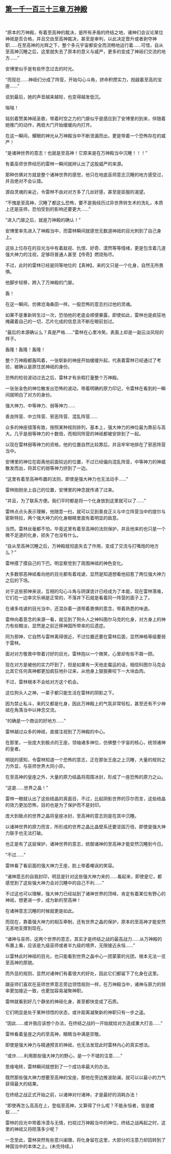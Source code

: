 ## [第一千一百三十三章 万神殿](https://www.xxbiquge.com/11_11222/9060706.html)
﻿

  “原本的万神殿，有着至高神的裁决，是所有矛盾的终结之地，诸神们会议论某位神祗是否合格，并且交由至高神裁决，甚至是审判，以此决定晋升或者剥夺神职……在至高神的光辉之下，整个多元宇宙都安全而流畅地运行着……可惜，自从至高神沉睡之后，这里就失去了原本的意义与威严，更多的变成了神祗们交流的地方……”

  安博里似乎是有些怀念过去的时光。

  “而现在……神祗们分成了阵营，开始勾心斗角，拼命积攒实力，觊觎着至高的宝座……”

  说到最后，她的声音越来越轻，也变得越发低沉。

  嗡嗡！

  铭刻着赞美神祗圣歌，带着时空之力的门扉似乎是感应到了安博里的到来，伴随着她推门的动作，两扇大门开始缓缓向内打开。

  在这一瞬间，耀眼的神光从万神殿当中不断泄漏而出，更是带着一个恐怖存在的威严！

  “是诸神世界的意志！也就是至高神！它原来是在万神殿当中沉睡！！！”

  有着巫师世界经历的雷林一瞬间就辨认出了这股威严的来源。

  那种仿佛对方就是整个诸神世界的感觉，他只在地底巫师意志沉睡的地方感受过，并且绝对不会认错。

  源自灵魂的亲近，令雷林不由对对方多了几丝好感，甚至是臣服的渴望。

  “不愧是至高神，沉睡了都这么恐怖，要不是我经历过异世界转生术的洗礼，本质上还是巫师，恐怕受到的影响还要更大……”

  “进入门扉之后，就是万神殿的确认！”

  安博里率先进入了神殿当中，而雷林瞬间就感觉无数道神祗的目光刺到了自己身上。

  这些上位存在的目光当中有着敌视、仇恨、好奇、漠然等等情绪，更是包含着几道强大神力的注视，足够将普通人甚至【传奇】燃烧殆尽。

  不过，此时的雷林已经是同等地位的【真神】。来的又只是一个化身，自然无所畏惧。

  他脚步轻移，跨入了万神殿的门扉。

  轰！

  在这一瞬间，仿佛沧海桑田一样。一股恐怖的意志扫过他的灵魂。

  如果不是重新转生过一次，恐怕他的老底会顺便暴露，即使如此，雷林也是疯狂地掩藏着自己的一切，芯片化成的信息流不断在眼前划过。

  “最后的本源确认么？真是严格……”雷林在心里冷笑。表面上却是一副云淡风轻的样子。

  轰隆！轰隆！轰隆！

  整个万神殿都轰鸣着，一张崭新的神座开始缓缓升起，代表着雷林已经通过了考验，被确认是原住民神祗的身份。

  恐怖的检验波动过去之后，雷林才有余暇打量整个万神殿。

  一张张金色的神位散发出恐怖的波动，带着明确的原力印记，令雷林在看到的一瞬间就明白了对方的身份。

  强大神力、中等神力、弱等神力……

  善良阵营、中立阵营、邪恶阵营、混乱阵营……

  众多的神座错落有致，按照某种规则排列，基本上，强大神力的神位最为靠前与高大。几乎是弱等神力的十数倍，而相同阵营的神祗都被安排到了一起。

  以现在雷林弱等神力的资格，他的位置自然比较靠后，并且牢牢地排在了邪恶阵营当中。

  安博里的神位在距离他前面较远的位置，不过已经偏向混乱阵营，中等神力的神威散发而出，将其它的弱等神力挤到了一边。

  “这里有着至高神布置的法则，即使是强大神力也无法动手……”

  雷林刚刚坐上自己的位置，安博里的神念就传递了过来。

  “并且，为了联系方便。我们平时都是将一个化身放到这里就可以了……”

  雷林点点头表示理解，他随意一扫，就可以见到善良正义与中立阵营当中的提尔与密斯特拉，两个强大神力的化身眼睛里面有着明显的敌意。

  当然。雷林丝毫都不怕，毕竟这里有着至高神的法则保护，并且他来的也只是一个微不足道的化身，损失了也没有什么。

  “自从至高神沉睡之后，万神殿就彻底失去了作用，变成了交流与打嘴炮的地方么？”

  雷林摸了摸自己的下巴。明显察觉到了周围神祗的神色变化。

  大多数邪恶神祗看向他的目光都有着戏谑，显然是知道想看他招惹了两位强大神力之后的下场。

  对于这些邪神来说，互相的勾心斗角与阴谋诡计已经成为了本能，现在雷林落难，它们在一边幸灾乐祸是正常的，不落井下石就是看着同一阵营的面子上了。

  在诸多戏谑的目光当中，还混杂着一道带着畏惧的意念，带着熟悉的味道。

  雷林向着意念的来源一看，就见到了狗头人之神科图尔马克的化身，对方身上的神力有些黯淡，显然是之前迁移神国所带来的后遗症。

  同为邪神，它自然与雷林离得很近，不过位置还要在雷林后面，显然神格等级要弱于雷林。

  面对对方敬畏中带着讨好的目光，雷林抱以一个微笑，心里却有些不屑一顾。

  现在对方是被他的实力吓到了，但是如果有一天他走霉运的话，相信科图尔马克会比其它任何真神都更加疯狂地扑过来，从他身上狠狠撕咬下一大块血肉。

  不过，雷林根本不会给对方这个机会。

  这位狗头人之神，一辈子都只能生活在雷林的阴影之下。

  因为禁止私斗，来的又都是化身，因此万神殿上的气氛非常轻松，甚至还有不少神祗在角落当中以神念交流。

  “的确是一个商议的好地方……”

  雷林越过众多的神祗，直接注视到了万神殿的中心。

  在那里，一张庞大到极点的王座，领袖诸多神位，仿佛整个宇宙的核心，统领诸神的皇者。

  明锐的感知，令雷林知道一个恐怖的意志，正在那张王座之上沉睡，大量的规则之力外显，与巫师世界大同小异。

  在至高神的皇座之外，大量的原力结晶将周围冰封，形成了一座恐怖的原力之山。

  “这是……世界之晶！”

  雷林一眼就认出了这些结晶的真面目，不过，比起阴影世界的莎尔而言，这些结晶的效力更加恐怖，目的也是为了保护而不是封印。

  庞大到极点的世界之晶将皇座冰封，至高神的意志则是在其中沉睡。

  以诸神世界的原力而言，所形成的世界之晶比晶壁系还要坚固万倍，即使是强大神力联手也无法打破。

  也正是有了这层保护，诸神世界的意志，统御诸神的至高神才能安然沉睡到今日。

  “不过……”

  雷林看了看前面的强大神力王座，脸上带着嘲讽的笑容。

  “诸神意志的自我封印，明显是针对这些强大神力来的……看起来，即使是它，都感觉到了这些强大神力会对沉睡中的自己不利……”

  不过这也可以理解，强大神力已经站到了诸神世界的顶峰，肯定有着某位有野心的神祗，想更进一步，成为新的至高神！

  在诸神意志沉睡的时候就更是如此。

  而现在，靠着强大神力的相互牵制，还有世界之晶的保护，原本的至高神才能安然无恙地支撑到现在。

  “诸神与巫师，这两个世界的意志，其实才是终结之战的最高战力……从万神殿的布置上看，应该是九级巫师或者半九级的境界，无限接近永恒……”

  以雷林此时神祗的目光，也只能看到世界之晶中心一团蒙蒙的光团，根本无法一览至高神的原貌。

  而外显的规则，显然对诸神们有着很大的好处，因此它们都留下了化身在这里。

  跟巫师们喜欢在巫师世界意志旁边领悟规则一样，在万神殿当中，诸神与原力的频率更加接近一致，也更加容易凝聚神职。

  雷林就看到好几个静坐的神祗化身，甚至都快变成了石质。

  它们明显是处于某种领悟的状态，或许距离凝聚新的神职只有一步之遥。

  “因此……或许我应该想个办法，在终结之战的一开始就给对方造成重大打击……”

  雷林看着皇座之内的至高神，眼睛当中满是崇敬。

  即使是强大神力与精通预言的神祗，也无法发现此时雷林内心的真实想法。

  “或许……利用那些强大神力的野心，是一个不错的注意……”

  思维电转，雷林瞬间就想到了一个成功率最大的办法。

  既然那些强大神力想要至高神的宝座，那他在旁边推波助澜，就可以以最小的力气获得最大的结果。

  在终结之战正式开始之前，以诸神对付诸神，才是最好的消耗办法！

  “即使再怎么高高在上，登临至高神，又算得了什么呢？不能永恒者，皆是蝼蚁……”

  雷林的目光中带着冷漠与无情，扫视过万神殿当中的神位，终结之战再起之时，这里的神祗又将陨落多少呢？

  一念至此，雷林突然有些意兴阑珊，将化身留在这里，大部分的注意力却回转到了神国当中的本体之上。(未完待续。)

  
